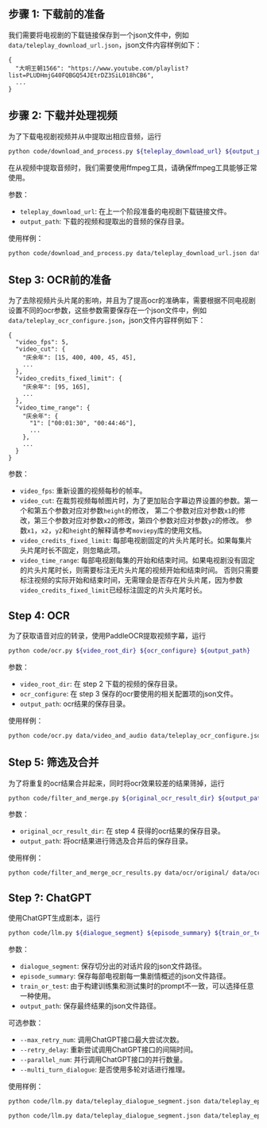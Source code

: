 ## 步骤 1: 下载前的准备

我们需要将电视剧的下载链接保存到一个json文件中，例如`data/teleplay_download_url.json`，json文件内容样例如下：

```
{
  "大明王朝1566": "https://www.youtube.com/playlist?list=PLUDHmjG40FQBGQ54JEtrDZ3SiL018hCB6",
  ...
}
```

## 步骤 2: 下载并处理视频

为了下载电视剧视频并从中提取出相应音频，运行

```sh
python code/download_and_process.py ${teleplay_download_url} ${output_path}
```

在从视频中提取音频时，我们需要使用ffmpeg工具，请确保ffmpeg工具能够正常使用。

参数：

* `teleplay_download_url`: 在上一个阶段准备的电视剧下载链接文件。
* `output_path`: 下载的视频和提取出的音频的保存目录。

使用样例：

```sh
python code/download_and_process.py data/teleplay_download_url.json data/video_and_audio
```

## Step 3: OCR前的准备

为了去除视频片头片尾的影响，并且为了提高ocr的准确率，需要根据不同电视剧设置不同的ocr参数，这些参数需要保存在一个json文件中，例如
`data/teleplay_ocr_configure.json`，json文件内容样例如下：

```
{
  "video_fps": 5,
  "video_cut": {
    "庆余年": [15, 400, 400, 45, 45],
    ...
  },
  "video_credits_fixed_limit": {
    "庆余年": [95, 165],
    ...
  },
  "video_time_range": {
    "庆余年": {
      "1": ["00:01:30", "00:44:46"],
      ...
    },
    ...
  }
}
```

参数：

* `video_fps`: 重新设置的视频每秒的帧率。
* `video_cut`: 在裁剪视频每帧图片时，为了更加贴合字幕边界设置的参数。第一个和第五个参数对应对参数`height`的修改，
  第二个参数对应对参数`x1`的修改，第三个参数对应对参数`x2`的修改，第四个参数对应对参数`y2`的修改。
  参数`x1`，`x2`，`y2`和`height`的解释请参考`moviepy`库的使用文档。
* `video_credits_fixed_limit`: 每部电视剧固定的片头片尾时长。如果每集片头片尾时长不固定，则忽略此项。
* `video_time_range`: 每部电视剧每集的开始和结束时间。如果电视剧没有固定的片头片尾时长，则需要标注无片头片尾的视频开始和结束时间。
  否则只需要标注视频的实际开始和结束时间，无需理会是否存在片头片尾，因为参数`video_credits_fixed_limit`已经标注固定的片头片尾时长。

## Step 4: OCR

为了获取语音对应的转录，使用PaddleOCR提取视频字幕，运行

```sh
python code/ocr.py ${video_root_dir} ${ocr_configure} ${output_path}
```

参数：

* `video_root_dir`: 在 step 2 下载的视频的保存目录。
* `ocr_configure`: 在 step 3 保存的ocr要使用的相关配置项的json文件。
* `output_path`: ocr结果的保存目录。

使用样例：

```sh
python code/ocr.py data/video_and_audio data/teleplay_ocr_configure.json data/ocr/original
```

## Step 5: 筛选及合并

为了将重复的ocr结果合并起来，同时将ocr效果较差的结果筛掉，运行

```sh
python code/filter_and_merge.py ${original_ocr_result_dir} ${output_path}
```

参数：

* `original_ocr_result_dir`: 在 step 4 获得的ocr结果的保存目录。
* `output_path`: 将ocr结果进行筛选及合并后的保存目录。

使用样例：

```sh
python code/filter_and_merge_ocr_results.py data/ocr/original/ data/ocr/filter_and_merged
```

## Step ?: ChatGPT

使用ChatGPT生成剧本，运行

```sh
python code/llm.py ${dialogue_segment} ${episode_summary} ${train_or_test} ${output_path}
```

参数：

* `dialogue_segment`: 保存切分出的对话片段的json文件路径。
* `episode_summary`: 保存每部电视剧每一集剧情概述的json文件路径。
* `train_or_test`: 由于构建训练集和测试集时的prompt不一致，可以选择任意一种使用。
* `output_path`: 保存最终结果的json文件路径。

可选参数：

* `--max_retry_num`: 调用ChatGPT接口最大尝试次数。
* `--retry_delay`: 重新尝试调用ChatGPT接口的间隔时间。
* `--parallel_num`: 并行调用ChatGPT接口的并行数量。
* `--multi_turn_dialogue`: 是否使用多轮对话进行推理。

使用样例：

```sh
python code/llm.py data/teleplay_dialogue_segment.json data/teleplay_episode_summary.json train data/teleplay_script.json
```

```sh
python code/llm.py data/teleplay_dialogue_segment.json data/teleplay_episode_summary.json train data/teleplay_script.json --max_retry_num 5 --retry_delay 0.5 --parallel_num 32 --multi_turn_dialogue True
```
